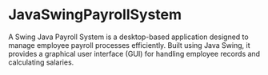 # JavaSwingPayrollSystem
A Swing Java Payroll System is a desktop-based application designed to manage employee payroll processes efficiently. Built using Java Swing, it provides a graphical user interface (GUI) for handling employee records and calculating salaries.
